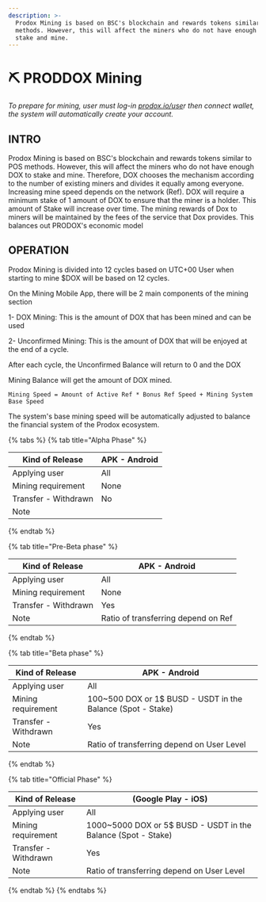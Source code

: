```yaml
---
description: >-
  Prodox Mining is based on BSC's blockchain and rewards tokens similar to POS
  methods. However, this will affect the miners who do not have enough DOX to
  stake and mine.
---
```


# ⛏ PRODDOX Mining

_To prepare for mining, user must log-in_ [_prodox.io/use_](https://prodox.io/user)_r then connect wallet, the system will automatically create your account._

## INTRO

Prodox Mining is based on BSC's blockchain and rewards tokens similar to POS methods. However, this will affect the miners who do not have enough DOX to stake and mine. Therefore, DOX chooses the mechanism according to the number of existing miners and divides it equally among everyone. Increasing mine speed depends on the network (Ref). DOX will require a minimum stake of 1 amount of DOX to ensure that the miner is a holder. This amount of Stake will increase over time. The mining rewards of Dox to miners will be maintained by the fees of the service that Dox provides. This balances out PRODOX's economic model

## OPERATION

Prodox Mining is divided into 12 cycles based on UTC+00 User when starting to mine $DOX will be based on 12 cycles.&#x20;

On the Mining Mobile App, there will be 2 main components of the mining section&#x20;

1- DOX Mining: This is the amount of DOX that has been mined and can be used&#x20;

2- Unconfirmed Mining: This is the amount of DOX that will be enjoyed at the end of a cycle.&#x20;

After each cycle, the Unconfirmed Balance will return to 0 and the DOX&#x20;

Mining Balance will get the amount of DOX mined.&#x20;

```
Mining Speed = Amount of Active Ref * Bonus Ref Speed + Mining System Base Speed
```

The system's base mining speed will be automatically adjusted to balance the financial system of the Prodox ecosystem.

{% tabs %}
{% tab title="Alpha Phase" %}




| Kind of Release      | APK - Android |
| -------------------- | ------------- |
| Applying user        | All           |
| Mining requirement   | None          |
| Transfer - Withdrawn | No            |
| Note                 |               |
{% endtab %}

{% tab title="Pre-Beta phase" %}


| Kind of Release      | APK - Android                       |
| -------------------- | ----------------------------------- |
| Applying user        | All                                 |
| Mining requirement   | None                                |
| Transfer - Withdrawn | Yes                                 |
| Note                 | Ratio of transferring depend on Ref |
{% endtab %}

{% tab title="Beta phase" %}


| Kind of Release      | APK - Android                                                 |
| -------------------- | ------------------------------------------------------------- |
| Applying user        | All                                                           |
| Mining requirement   | 100\~500 DOX  or 1$ BUSD - USDT in the Balance (Spot - Stake) |
| Transfer - Withdrawn | Yes                                                           |
| Note                 | Ratio of transferring depend on User Level                    |
{% endtab %}

{% tab title="Official Phase" %}


| Kind of Release      | (Google Play - iOS)                                             |
| -------------------- | --------------------------------------------------------------- |
| Applying user        | All                                                             |
| Mining requirement   | 1000\~5000 DOX  or 5$ BUSD - USDT in the Balance (Spot - Stake) |
| Transfer - Withdrawn | Yes                                                             |
| Note                 | Ratio of transferring depend on User Level                      |
{% endtab %}
{% endtabs %}
